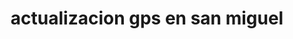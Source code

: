 ---
title: "actualizacion gps en san miguel"
url: /san-miguel/actualizacion-gps-en-san-miguel-coronel-charlone/
shop: supermercado
---